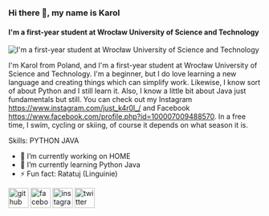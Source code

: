 ### Hi there 👋, my name is Karol
#### I'm a first-year student at Wrocław University of Science and Technology
![I'm a first-year student at Wrocław University of Science and Technology](https://encrypted-tbn0.gstatic.com/images?q=tbn:ANd9GcQJPRAoVQ6T6Qbj6indBEwxMFefZcXq9MOnEA&usqp=CAU)

I'm Karol from Poland, and I'm a first-year student at Wrocław University of Science and Technology. I'm a beginner, but I do love learning a new language and creating things which can simplify work. Likewise, I know sort of about Python and I still learn it. Also, I know a little bit about Java just  fundamentals but still. You can check out my Instagram https://www.instagram.com/just_k4r0l_/ and Facebook https://www.facebook.com/profile.php?id=100007009488570. In a free time, I swim, cycling or skiing, of course it depends on what season it is.

Skills: PYTHON JAVA

- 🔭 I’m currently working on HOME 
- 🌱 I’m currently learning Python Java 
- ⚡ Fun fact: Ratatuj (Linguinie) 


[<img src='https://cdn.jsdelivr.net/npm/simple-icons@3.0.1/icons/github.svg' alt='github' height='40'>](https://github.com/Mareczek2137)  [<img src='https://cdn.jsdelivr.net/npm/simple-icons@3.0.1/icons/facebook.svg' alt='facebook' height='40'>](https://www.facebook.com/100007009488570)  [<img src='https://cdn.jsdelivr.net/npm/simple-icons@3.0.1/icons/instagram.svg' alt='instagram' height='40'>](https://www.instagram.com/just_k4r0l_/)  [<img src='https://cdn.jsdelivr.net/npm/simple-icons@3.0.1/icons/twitter.svg' alt='twitter' height='40'>](https://twitter.com/@KarolBlajer)  

